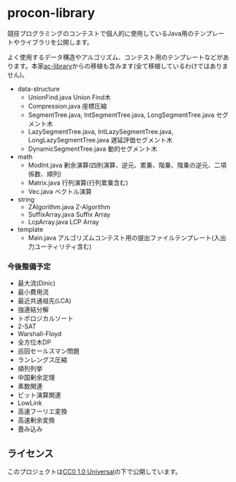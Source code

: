 # procon-library

競技プログラミングのコンテストで個人的に使用しているJava用のテンプレートやライブラリを公開します。

よく使用するデータ構造やアルゴリズム、コンテスト用のテンプレートなどがあります。本家[ac-library](https://github.com/atcoder/ac-library/tree/master)からの移植も含みます(全て移植しているわけではありません)。

- data-structure
  - UnionFind.java Union Find木
  - Compression.java 座標圧縮
  - SegmentTree.java, IntSegmentTree.java, LongSegmentTree.java セグメント木
  - LazySegmentTree.java, IntLazySegmentTree.java, LongLazySegmentTree.java 遅延評価セグメント木
  - DynamicSegmentTree.java 動的セグメント木
- math
  - ModInt.java 剰余演算(四則演算、逆元、累乗、階乗、階乗の逆元、二項係数、順列)
  - Matrix.java 行列演算(行列累乗含む)
  - Vec.java ベクトル演算
- string
  - ZAlgorithm.java Z-Algorithm
  - SuffixArray.java Suffix Array
  - LcpArray.java LCP Array
- template
  - Main.java アルゴリズムコンテスト用の提出ファイルテンプレート(入出力ユーティリティ含む)

### 今後整備予定
- 最大流(Dinic)
- 最小費用流
- 最近共通祖先(LCA)
- 強連結分解
- トポロジカルソート
- 2-SAT
- Warshall-Floyd
- 全方位木DP
- 巡回セールスマン問題
- ランレングス圧縮
- 順列列挙
- 中国剰余定理
- 素数関連
- ビット演算関連
- LowLink
- 高速フーリエ変換
- 高速剰余変換
- 畳み込み

## ライセンス
このプロジェクトは[CC0 1.0 Universal](https://creativecommons.org/publicdomain/zero/1.0/legalcode)の下で公開しています。
